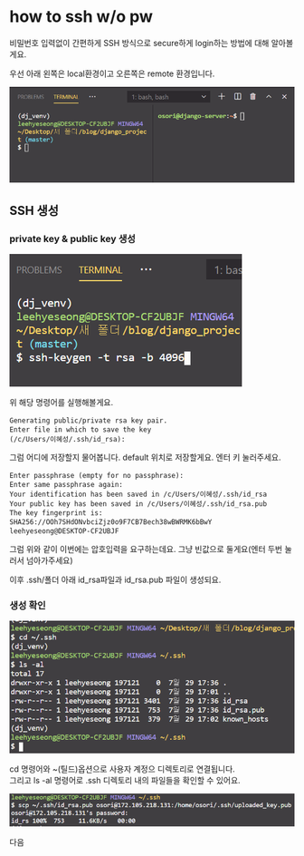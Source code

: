 # how to ssh w/o pw



비밀번호 입력없이 간편하게 SSH 방식으로 secure하게 login하는 방법에 대해 알아볼게요.   
  
우선 아래 왼쪽은 local환경이고 오른쪽은 remote 환경입니다.

![](../../../.gitbook/assets/image%20%28368%29.png)

## SSH 생성 

### private key & public key 생성 

![](../../../.gitbook/assets/image%20%28369%29.png)

위 해당 명령어를 실행해볼게요. 

```text
Generating public/private rsa key pair.
Enter file in which to save the key 
(/c/Users/이혜성/.ssh/id_rsa):
```

그럼 어디에 저장할지 물어봅니다. default 위치로 저장할게요. 엔터 키 눌러주세요. 

```text
Enter passphrase (empty for no passphrase):
Enter same passphrase again:        
Your identification has been saved in /c/Users/이혜성/.ssh/id_rsa       
Your public key has been saved in /c/Users/이혜성/.ssh/id_rsa.pub       
The key fingerprint is:
SHA256://OOh7SHdONvbciZjz0o9F7CB7Bech38wBWRMK6bBwY leehyeseong@DESKTOP-CF2UBJF
```

그럼 위와 같이 이번에는 압호입력을 요구하는데요. 그냥 빈값으로 둘게요\(엔터 두번 눌러서 넘아가주세요\)

이후 .ssh/폴더 아래 id\_rsa파일과 id\_rsa.pub 파일이 생성되요.

### 생성 확인

![](../../../.gitbook/assets/image%20%28370%29.png)

cd 명령어와 ~\(틸드\)옵션으로 사용자 계정으 디렉토리로 연결됩니다.  
그리고 ls -al 명령어로 .ssh 디렉토리 내의 파일들을 확인할 수 있어요.

![](../../../.gitbook/assets/image%20%28371%29.png)

다음 



